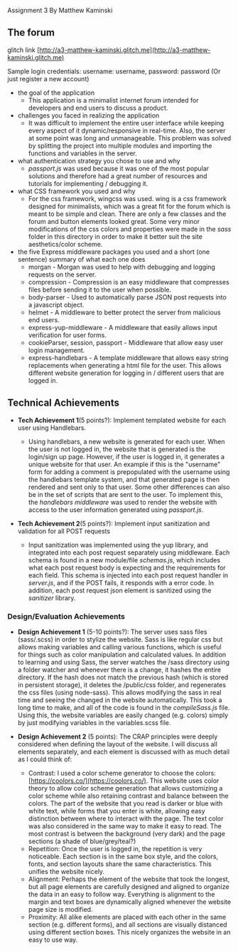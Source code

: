 Assignment 3 By Matthew Kaminski

## The forum

glitch link [http://a3-matthew-kaminski.glitch.me](http://a3-matthew-kaminski.glitch.me)

Sample login credentials: username: username, password: password (Or just register a new account)

- the goal of the application
  - This application is a minimalist internet forum intended for developers and end users to discuss a product.
- challenges you faced in realizing the application
  - It was difficult to implement the entire user interface while keeping every aspect of it dynamic/responsive in real-time. Also, the server at some point was long and unmanageable. This problem was solved by splitting the project into multiple modules and importing the functions and variables in the server.
- what authentication strategy you chose to use and why
  - _passport.js_ was used because it was one of the most popular solutions and therefore had a great number of resources and tutorials for implementing / debugging it.
- what CSS framework you used and why
  - For the css framework, wingcss was used. wing is a css framework designed for minimalists, which was a great fit for the forum which is meant to be simple and clean. There are only a few classes and the forum and button elements looked great. Some very minor modifications of the css colors and properties were made in the _sass_ folder in this directory in order to make it better suit the site aesthetics/color scheme.
- the five Express middleware packages you used and a short (one sentence) summary of what each one does
  - morgan - Morgan was used to help with debugging and logging requests on the server.
  - compression - Compression is an easy middleware that compresses files before sending it to the user when possible.
  - body-parser - Used to automatically parse JSON post requests into a javascript object.
  - helmet - A middleware to better protect the server from malicious end users.
  - express-yup-middleware - A middleware that easily allows input verification for user forms.
  - cookieParser, session, passport - Middleware that allow easy user login management.
  - express-handlebars - A template middleware that allows easy string replacements when generating a html file for the user. This allows different website generation for logging in / different users that are logged in.

## Technical Achievements

- **Tech Achievement 1**(5 points?): Implement templated website for each user using Handlebars.

  - Using handlebars, a new website is generated for each user. When the user is not logged in, the website that is generated is the login/sign up page. However, if the user is logged in, it generates a unique website for that user. An example if this is the "username" form for adding a comment is prepopulated with the username using the handlebars template system, and that generated page is then rendered and sent only to that user. Some other differences can also be in the set of scripts that are sent to the user. To implement this, the _handlebars middleware_ was used to render the website with access to the user information generated using _passport.js_.

- **Tech Achievement 2**(5 points?): Implement input sanitization and validation for all POST requests
  - Input sanitization was implemented using the yup library, and integrated into each post request separately using middleware. Each schema is found in a new module/file _schemas.js_, which includes what each post request body is expecting and the requirements for each field. This schema is injected into each post request handler in _server.js_, and if the POST fails, it responds with a error code. In addition, each post request json element is sanitized using the _sanitizer_ library.

### Design/Evaluation Achievements

- **Design Achievement 1** (5-10 points?): The server uses sass files (sass/.scss) in order to stylize the website. Sass is like regular css but allows making variables and calling various functions, which is useful for things such as color manipulation and calculated values. In addition to learning and using Sass, the server watches the /sass directory using a folder watcher and whenever there is a change, it hashes the entire directory. If the hash does not match the previous hash (which is stored in persistent storage), it deletes the /public/css folder, and regenerates the css files (using node-sass). This allows modifying the sass in real time and seeing the changed in the website automatically. This took a long time to make, and all of the code is found in the _compileSass.js_ file. Using this, the website variables are easily changed (e.g. colors) simply by just modifying variables in the variables.scss file.

- **Design Achievement 2** (5 points): The CRAP principles were deeply considered when defining the layout of the website. I will discuss all elements separately, and each element is discussed with as much detail as I could think of:
  - Contrast: I used a color scheme generator to choose the colors: [https://coolors.co/](https://coolors.co/). This website uses color theory to allow color scheme generation that allows customizing a color scheme while also retaining contrast and balance between the colors. The part of the website that you read is darker or blue with white text, while forms that you enter is white, allowing easy distinction between where to interact with the page. The text color was also considered in the same way to make it easy to read. The most contrast is between the background (very dark) and the page sections (a shade of blue/grey/teal?)
  - Repetition: Once the user is logged in, the repetition is very noticeable. Each section is in the same box style, and the colors, fonts, and section layouts share the same characteristics. This unifies the website nicely.
  - Alignment: Perhaps the element of the website that took the longest, but all page elements are carefully designed and aligned to organize the data in an easy to follow way. Everything is alignment to the margin and text boxes are dynamically aligned whenever the website page size is modified.
  - Proximity: All alike elements are placed with each other in the same section (e.g. different forms), and all sections are visually distanced using different section boxes. This nicely organizes the website in an easy to use way.
